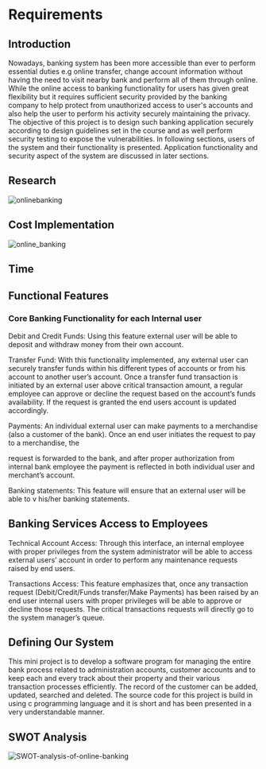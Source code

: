 # Requirements

## Introduction

Nowadays, banking system has been more accessible than ever to perform essential duties e.g online transfer, change account information without having the need to visit nearby bank and perform all of them through online. While the online access to banking functionality for users has given great flexibility but it requires sufficient security provided by the banking company to help protect from unauthorized access to user's accounts and also help the user to perform his activity securely maintaining the privacy. The objective of this project is to design such banking application securely according to design guidelines set in the course and as well perform security testing to expose the vulnerabilities. In following sections, users of the system and their functionality is presented. Application functionality and security aspect of the system are discussed in later sections.

## Research

![onlinebanking](https://user-images.githubusercontent.com/88921546/142402705-e0e90d6f-5800-4d3b-9911-60832533ec83.jpg)

## Cost Implementation

![online_banking](https://user-images.githubusercontent.com/88921546/142401410-3e7d615f-bbfe-4272-b6e5-5102b5807c53.jpg)

## Time



## Functional Features

### Core Banking Functionality for each Internal user

Debit and Credit Funds: Using this feature external user will be able to deposit and withdraw money from their own account.


Transfer Fund: With this functionality implemented, any external user can securely transfer funds within his different types of accounts or from his account to another user’s account. Once a transfer fund transaction is initiated by an external user above critical transaction amount, a regular employee can approve or decline the request based on the account’s funds availability. If the request is granted the end users account is updated accordingly.


Payments: An individual external user can make payments to a merchandise (also a customer of the bank). Once an end user initiates the request to pay to a merchandise, the

request is forwarded to the bank, and after proper authorization from internal bank employee the payment is reflected in both individual user and merchant’s account.


Banking statements: This feature will ensure that an external user will be able to v his/her banking statements.


## Banking Services Access to Employees

Technical Account Access: Through this interface, an internal employee with proper privileges from the system administrator will be able to access external users’ account in order to perform any maintenance requests raised by end users.


Transactions Access: This feature emphasizes that, once any transaction request (Debit/Credit/Funds transfer/Make Payments) has been raised by an end user internal users with proper privileges will be able to approve or decline those requests. The critical transactions requests will directly go to the system manager’s queue.

## Defining Our System

This mini project is to develop a software program for managing the entire bank process related to administration accounts,  customer accounts and to keep each and every track about their property and their various transaction processes efficiently. The record of the customer can be added, updated, searched and deleted. The source code for this project is build in using c programming language and it is short and has been presented in a very understandable manner.

## SWOT Analysis

![SWOT-analysis-of-online-banking](https://user-images.githubusercontent.com/88921546/142402206-a2e79bfc-6409-4d0a-909f-6120c8c394ae.jpg)










